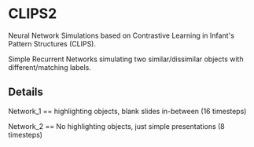 
# CLIPS2

Neural Network Simulations based on Contrastive Learning in Infant's Pattern Structures (CLIPS).  

Simple Recurrent Networks simulating two similar/dissimilar objects with different/matching labels. 




##  Details

Network_1 == highlighting objects, blank slides in-between (16 timesteps)

Network_2 == No highlighting objects, just simple presentations (8 timesteps)
